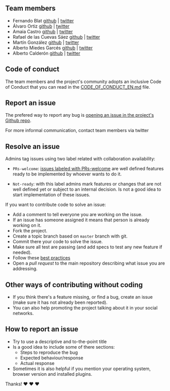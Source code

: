 ## Team members

* Fernando Blat [github](https://github.com/ferblape) | [twitter](https://twitter.com/ferblape)
* Álvaro Ortiz [github](https://github.com/furilo) | [twitter](https://twitter.com/furilo)
* Amaia Castro [github](https://github.com/amaia) | [twitter](https://twitter.com/amaiac)
* Rafael de las Cuevas Sáez [github](https://github.com/rafadelascuevas) | [twitter](https://twitter.com/rafadelascuevas)
* Martín González [github](https://github.com/martgnz) | [twitter](https://twitter.com/martgnz)
* Alberto Miedes Garcés [github](https://github.com/amiedes) | [twitter](https://twitter.com/amiedes94)
* Alberto Calderón [github](https://github.com/bertocq) | [twitter](https://twitter.com/bertocq)

## Code of conduct

The team members and the project's community adopts an inclusive Code of Conduct that you can read in the [CODE_OF_CONDUCT_EN.md](CODE_OF_CONDUCT_EN.md) file.

## Report an issue

The prefered way to report any bug is [opening an issue in the project's Github repo](https://github.com/PopulateTools/gobierto/issues/new).

For more informal communication, contact team members via twitter

## Resolve an issue

Admins tag issues using two label related with collaboration availability:

* `PRs-welcome`: [issues labeled with PRs-welcome](https://github.com/PopulateTools/cobierto/labels/PRs-welcome) are well defined features ready to be implemented by whoever wants to do it.

* `Not-ready`: with this label admins mark features or changes that are not well defined yet or subject to an internal decision. Is not a good idea to start implementation of these issues.

If you want to contribute code to solve an issue:

* Add a comment to tell everyone you are working on the issue.
* If an issue has someone assigned it means that person is already working on it.
* Fork the project.
* Create a topic branch based on `master` branch with git.
* Commit there your code to solve the issue.
* Make sure all test are passing (and add specs to test any new feature if needed).
* Follow these [best practices](https://github.com/styleguide/ruby)
* Open a *pull request* to the main repository describing what issue you are addressing.

## Other ways of contributing without coding

* If you think there's a feature missing, or find a bug, create an issue (make sure it has not already been reported).
* You can also help promoting the project talking about it in your social networks.

## How to report an issue

* Try to use a descriptive and to-the-point title
* Is a good idea to include some of there sections:
  * Steps to reproduce the bug
  * Expected behaviour/response
  * Actual response
* Sometimes it is also helpful if you mention your operating system, browser version and installed plugins.

Thanks! :heart: :heart: :heart:
